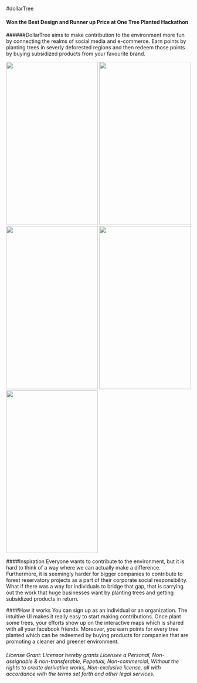 #dollarTree
#### Won the Best Design and Runner up Price at One Tree Planted Hackathon
######DollarTree aims to make contribution to the environment more fun by connecting the realms of social media and e-commerce. Earn points by planting trees in severly deforested regions and then redeem those points by buying subsidized products from your favourite brand.

<img src="https://cloud.githubusercontent.com/assets/8840000/10402041/d786f5a2-6e90-11e5-8d26-01e617b83040.png" width="250" height="443.75" /> <img src="https://cloud.githubusercontent.com/assets/8840000/10402040/d7869a94-6e90-11e5-9606-42da41aefae8.png" width="250" height="443.75" /> <img src="https://cloud.githubusercontent.com/assets/8840000/10402038/d784a572-6e90-11e5-8bd8-787df92a436c.png" width="250" height="443.75" /> <img src="https://cloud.githubusercontent.com/assets/8840000/10402039/d785887a-6e90-11e5-93b6-470204322766.png" width="250" height="443.75" /> <img src="https://cloud.githubusercontent.com/assets/8840000/10402042/d78a275e-6e90-11e5-8afb-5fdb097d6736.png" width="250" height="443.75" />

####Inspiration
Everyone wants to contribute to the environment, but it is hard to think of a way where we can actually make a difference. Furthermore, it is seemingly harder for bigger companies to contribute to forest reservatory projects as a part of their corporate social responsibility. What if there was a way for individuals to bridge that gap, that is carrying out the work that huge businesses want by planting trees and getting subsidized products in return.

####How it works
You can sign up as an individual or an organization. The intuitive UI makes it really easy to start making contributions. Once plant some trees, your efforts show up on the interactive maps which is shared with all your facebook friends. Moreover, you earn points for every tree planted which can be redeemed by buying products for companies that are promoting a cleaner and greener environment.

<h6> License Grant: Licensor hereby grants Licensee a Personal, Non-assignable & non-transferable, Pepetual, Non-commercial, Without the rights to create derivative works, Non-exclusive license, all with accordance with the terms set forth and other legal services. </h6>
